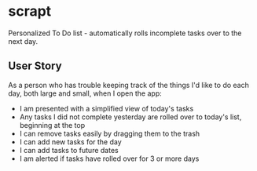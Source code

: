 # scrapt
Personalized To Do list - automatically rolls incomplete tasks over to the next day.

## User Story
As a person who has trouble keeping track of the things I'd like to do each day, both large and small, when I open the app:
* I am presented with a simplified view of today's tasks
* Any tasks I did not complete yesterday are rolled over to today's list, beginning at the top
* I can remove tasks easily by dragging them to the trash
* I can add new tasks for the day
* I can add tasks to future dates
* I am alerted if tasks have rolled over for 3 or more days
